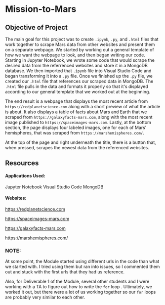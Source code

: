 # Mission-to-Mars

## Objective of Project
The main goal for this project was to create `.ipynb`, `.py`, and `.html` files that work together to scrape Mars data from other websites and present them on a separate webpage. We started by working out a general template of how we want the webpage to look, and then began writing our code. Starting in Jupyter Notebook, we wrote some code that would scrape the desired data from the referrenced websites and store it in a MongoDB database. We then imported that `.ipynb` file into Visual Studio Code and began transforming it into a `.py` file. Once we finished up the `.py` file, we created our `.html` file that references our scraped data in MongoDB. The `.html` file pulls in the data and formats it properly so that it's displayed according to our general template that we worked out at the beginning.

The end result is a webpage that displays the most recent article from `https://redplanetscience.com` along with a short preview of what the article is about. It also displays a table of facts about Mars and Earth that we scraped from `https://galaxyfacts-mars.com`, along with the most recent image published to `https://spaceimages-mars.com`. Lastly, at the bottom section, the page displays four labeled images, one for each of Mars' hemispheres, that was scraped from `https://marshemispheres.com/`. 

At the top of the page and right underneath the title, there is a button that, when pressed, scrapes the newest data from the referenced websites.

## Resources


#### Applications Used:

Jupyter Notebook
Visual Studio Code
MongoDB

#### Websites:

https://redplanetscience.com

https://spaceimages-mars.com

https://galaxyfacts-mars.com

https://marshemispheres.com/




### NOTE: 
At some point, the Module started using different urls in the code than what we started with. I tried using them but ran into issues, so I commented them out and stuck with the first urls that they had us reference.

Also, for Deliverable 1 of the Module, several other students and I were working with a TA to figure out how to write the `for` loop . Ultimately, we worked it out, but there were a lot of us working together so our `for` loops are probably very similar to each other.
